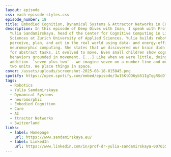 ```yaml
---
layout: episode
css: each-episode-styles.css
episode_number: 18
title: Embodied Cognition, Dynamical Systems & Attractor Networks in Care Robotics
description: In this episode of Deep Dives with Iman, I speak with Prof. Dr.
  Yulia Sandamirskaya, head of the Center for Cognitive Computing in Life
  Sciences at Zurich University of Applied Sciences. Yulia builds robots that
  perceive, plan, and act in the real world using data- and energy-efficient
  neuromorphic computing. She states that we discovered our brain didn’t evolve
  for abstract tasks, it evolved to move. Even small children show cognitive
  behaviors grounded in movement. [...] Like when we were little, doing simple
  addition- ‘seven plus two’ - we imagine seven on a number line and move right
  two units. We place things in space.
cover: /assets/uploads/screenshot-2025-08-18-015845.png
spotify: https://open.spotify.com/embed/episode/3w15KtOO6yb51IgTqgRScD?utm_source=generator
tags:
  - Robotics
  - Yulia Sandamirskaya
  - Dynamical Systems
  - neuromorphic
  - Embodied Cognition
  - Care
  - AI
  - ttractor Networks
  - Switzerland
links:
  - label: Homepage
    url: https://www.sandamirskaya.eu/
  - label: LinkedIn
    url: https://www.linkedin.com/in/prof-dr-yulia-sandamirskaya-0076553/
---
```

